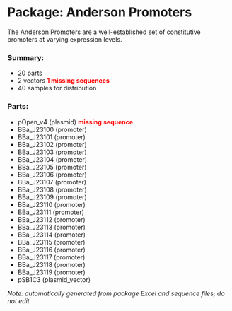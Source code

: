 # Package: Anderson Promoters

The Anderson Promoters are a well-established set of constitutive promoters at varying expression levels.

### Summary:

- 20 parts
- 2 vectors **<span style="color:red">1 missing sequences</span>**
- 40 samples for distribution

### Parts:

- pOpen_v4 (plasmid) **<span style="color:red">missing sequence</span>**
- BBa_J23100 (promoter)
- BBa_J23101 (promoter)
- BBa_J23102 (promoter)
- BBa_J23103 (promoter)
- BBa_J23104 (promoter)
- BBa_J23105 (promoter)
- BBa_J23106 (promoter)
- BBa_J23107 (promoter)
- BBa_J23108 (promoter)
- BBa_J23109 (promoter)
- BBa_J23110 (promoter)
- BBa_J23111 (promoter)
- BBa_J23112 (promoter)
- BBa_J23113 (promoter)
- BBa_J23114 (promoter)
- BBa_J23115 (promoter)
- BBa_J23116 (promoter)
- BBa_J23117 (promoter)
- BBa_J23118 (promoter)
- BBa_J23119 (promoter)
- pSB1C3 (plasmid_vector)

_Note: automatically generated from package Excel and sequence files; do not edit_
